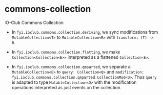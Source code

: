 # commons-collection
IO-Club Commons Collection

- In `fyi.ioclub.commons.collection.deriving`, we sync modifications 
from `MutableCollection<T>` to `MutableCollection<R>` with `transform: (T) -> R`.

- In `fyi.ioclub.commons.collection.flatting`, we make `Collection<Collection<E>>`
interpreted as a flattened `Collection<E>`.

- In `fyi.ioclub.commons.collection.qmparted`, we separate a `MutableCollection<E>`
to `query: Collection<Q>` and
`modification: fyi.ioclub.commons.collection.qmparted.CollectionMod<Q>`.
Thus `query` is adapted to type `MutableCollection<Q>` with the modification operations
interpreted as just events on the collection.